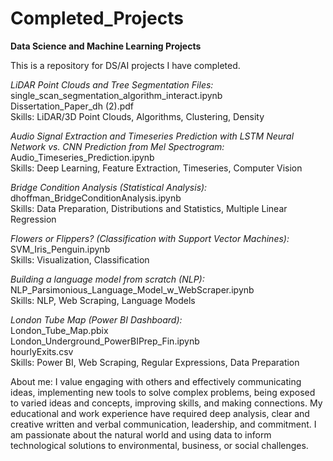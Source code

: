 # Completed_Projects
**Data Science and Machine Learning Projects** <br>

This is a repository for DS/AI projects I have completed. <br>

*LiDAR Point Clouds and Tree Segmentation Files:* <br>
single_scan_segmentation_algorithm_interact.ipynb <br>
Dissertation_Paper_dh (2).pdf <br>
Skills: LiDAR/3D Point Clouds, Algorithms, Clustering, Density <br>

*Audio Signal Extraction and Timeseries Prediction with LSTM Neural Network vs. CNN Prediction from Mel Spectrogram:* <br>
Audio_Timeseries_Prediction.ipynb <br>
Skills: Deep Learning, Feature Extraction, Timeseries, Computer Vision <br>

*Bridge Condition Analysis (Statistical Analysis):* <br>
dhoffman_BridgeConditionAnalysis.ipynb <br>
Skills: Data Preparation, Distributions and Statistics, Multiple Linear Regression <br>

*Flowers or Flippers? (Classification with Support Vector Machines):* <br>
SVM_Iris_Penguin.ipynb <br>
Skills: Visualization, Classification <br>

*Building a language model from scratch (NLP):* <br>
NLP_Parsimonious_Language_Model_w_WebScraper.ipynb <br>
Skills: NLP, Web Scraping, Language Models <br>

*London Tube Map (Power BI Dashboard):* <br>
London_Tube_Map.pbix <br>
London_Underground_PowerBIPrep_Fin.ipynb <br>
hourlyExits.csv <br>
Skills: Power BI, Web Scraping, Regular Expressions, Data Preparation <br>

About me: I value engaging with others and effectively communicating ideas, implementing new tools to solve complex problems, being exposed to varied ideas and concepts, improving skills, and making connections. My educational and work experience have required deep analysis, clear and creative written and verbal communication,  leadership, and commitment. I am passionate about the natural world and using data to inform technological solutions to environmental, business, or social challenges.

